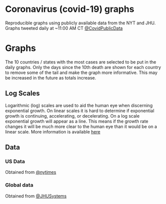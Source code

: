 # Coronavirus (covid-19) graphs
Reproducible graphs using publicly available data from the NYT and JHU.
Graphs tweeted daily at ~11:00 AM CT [@CovidPublicData](https://twitter.com/CovidPublicData)

# Graphs
The 10 countries / states with the most cases are selected to be put in the daily graphs. Only the days since the 10th death are shown for each country to remove some of the tail and make the graph more informative. This may be increased in the future as totals increase. 

## Log Scales
Logarithmic (log) scales are used to aid the human eye when discerning exponential growth. On linear scales it is hard to determine if exponential growth is continuing, accelerating, or decelerating. On a log scale exponential growth will appear as a line. This means if the growth rate changes it will be much more clear to the human eye than it would be on a linear scale. More information is available [here](https://www.nytimes.com/2020/03/20/health/coronavirus-data-logarithm-chart.html)

## Data 

### US Data
Obtained from [@nytimes](https://twitter.com/nytimes)

### Global data
Obtained from [@JHUSystems](https://twitter.com/JHUSystems)
